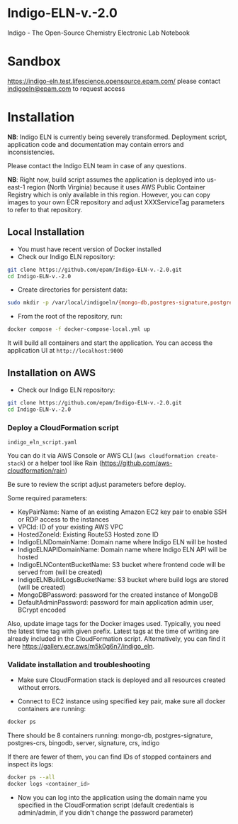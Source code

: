 # Indigo-ELN-v.-2.0

Indigo - The Open-Source Chemistry Electronic Lab Notebook

# Sandbox

https://indigo-eln.test.lifescience.opensource.epam.com/
please contact indigoeln@epam.com to request access

# Installation

**NB**: Indigo ELN is currently being severely transformed. Deployment script, application code and documentation may contain errors and inconsistencies.

Please contact the Indigo ELN team in case of any questions.

**NB**: Right now, build script assumes the application is deployed into us-east-1 region (North Virginia) because it uses AWS Public Container Registry which is only available in this region.
However, you can copy images to your own ECR repository and adjust XXXServiceTag parameters to refer to that repository.


## Local Installation
- You must have recent version of Docker installed
- Check our Indigo ELN repository:
```bash
git clone https://github.com/epam/Indigo-ELN-v.-2.0.git
cd Indigo-ELN-v.-2.0
```
- Create directories for persistent data:
```bash
sudo mkdir -p /var/local/indigoeln/{mongo-db,postgres-signature,postgres-crs,bingodb}
```
- From the root of the repository, run:
```bash
docker compose -f docker-compose-local.yml up
```
It will build all containers and start the application. You can access the application UI at `http://localhost:9000`


## Installation on AWS
- Check our Indigo ELN repository:
```bash
git clone https://github.com/epam/Indigo-ELN-v.-2.0.git
cd Indigo-ELN-v.-2.0
```

### Deploy a CloudFormation script
`indigo_eln_script.yaml`

You can do it via AWS Console or AWS CLI (`aws cloudformation create-stack`) or a helper tool like Rain (https://github.com/aws-cloudformation/rain)

Be sure to review the script adjust parameters before deploy.

Some required parameters:
- KeyPairName: Name of an existing Amazon EC2 key pair to enable SSH or RDP access to the instances
- VPCId: ID of your existing AWS VPC
- HostedZoneId: Existing Route53 Hosted zone ID
- IndigoELNDomainName: Domain name where Indigo ELN will be hosted
- IndigoELNAPIDomainName: Domain name where Indigo ELN API will be hosted
- IndigoELNContentBucketName: S3 bucket where frontend code will be served from (will be created)
- IndigoELNBuildLogsBucketName: S3 bucket where build logs are stored (will be created)
- MongoDBPassword: password for the created instance of MongoDB
- DefaultAdminPassword: password for main application admin user, BCrypt encoded

Also, update image tags for the Docker images used. Typically, you need the latest time tag with given prefix. Latest tags at the time of writing are already included in the CloudFormation script. Alternatively, you can find it here https://gallery.ecr.aws/m5k0g6n7/indigo_eln. 

### Validate installation and troubleshooting

- Make sure CloudFormation stack is deployed and all resources created without errors.

- Connect to EC2 instance using specified key pair, make sure all docker containers are running:
```bash
docker ps
```
There should be 8 containers running: mongo-db, postgres-signature, postgres-crs, bingodb, server, signature, crs, indigo

If there are fewer of them, you can find IDs of stopped containers and inspect its logs:
```bash
docker ps --all
docker logs <container_id>
```

- Now you can log into the application using the domain name you specified in the CloudFormation script (default credentials is admin/admin, if you didn't change the password parameter)
